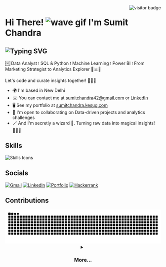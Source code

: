 <img align="right" src="https://visitor-badge.laobi.icu/badge?page_id=5umitchandra" alt="visitor badge">

# Hi There! <img src="https://user-images.githubusercontent.com/18350557/176309783-0785949b-9127-417c-8b55-ab5a4333674e.gif" alt="wave gif" width="30" height="30"> **I'm Sumit Chandra**

![Typing SVG](https://readme-typing-svg.demolab.com?font=Fira+Code&size=20&pause500&color=808080&vCenter=true&random=false&width=850&height=25&lines=Data+Science+&+Machine+Learning:+Unlocking+insights,+driving+results;Crafting+data+narratives+with+SQL+and+Python;)
-----------------------------------------


🆒 Data Analyst ⁞ SQL & Python ⁞ Machine Learning ⁞ Power BI ⁞ From Marketing Strategist to Analytics Explorer 🚀📊💡

Let's code and curate insights together! 👨‍💻✨

*   🌍 I'm based in New Delhi
*   ✉️ You can contact me at [sumitchandra42@gmail.com](mailto:sumitchandra42@gmail.com) or [LinkedIn](https://linkedin.com/in/5umit-chandra)
*   🖥️ See my portfolio at [sumitchandra.kesug.com](https://sumitchandra.kesug.com)
*   🤝 I'm open to collaborating on Data-driven projects and analytics challenges
*   🪄 And I'm secretly a wizard 🙂. Turning raw data into magical insights! 🧙‍♂️✨

## Skills

![Skills Icons](https://skillicons.dev/icons?i=mysql,python,wordpress,html,vscode,git,sklearn,py,tensorflow)

## Socials

[![Gmail](https://img.shields.io/badge/Gmail-333333?style=for-the-badge&logo=gmail&logoColor=red)](mailto:chandrasumit42@gmail.com)
[![LinkedIn](https://img.shields.io/badge/LinkedIn-0077B5?style=for-the-badge&logo=linkedin&logoColor=white)](https://linkedin.com/in/5umit-chandra)
[![Portfolio](https://img.shields.io/badge/Portfolio-FF5722?style=for-the-badge&logo=todoist&logoColor=white)](https://sumitchandra.kesug.com)
[![Hackerrank](https://img.shields.io/badge/-Hackerrank-2EC866?style=for-the-badge&logo=HackerRank&logoColor=white)](https://hackerrank.com/profile/chandrasumit42)

## Contributions
<picture>
  <source media="(prefers-color-scheme: dark)" srcset="https://raw.githubusercontent.com/5umit-chandra/5umit-chandra/output/github-contribution-grid-snake-dark.svg" />
  <source media="(prefers-color-scheme: light)" srcset="https://raw.githubusercontent.com/5umit-chandra/5umit-chandra/output/github-contribution-grid-snake.svg" />
  <img alt="github-snake" src="https://raw.githubusercontent.com/5umit-chandra/5umit-chandra/output/github-contribution-grid-snake.svg" />
</picture>

<details> <summary align="center"><h3>More...</h3></summary>
  <p align="center">
    <a href="https://github.com/5umit-chandra/Spotify_most.streamed.songs-2023_EDA">
      <img src="https://github-readme-stats.vercel.app/api/pin/?username=5umit-chandra&repo=Spotify_most.streamed.songs-2023_EDA" />
    </a>&nbsp;&nbsp;
    <a href="https://github.com/5umit-chandra/SQL_Spotify_2.Analysis">
      <img src="https://github-readme-stats.vercel.app/api/pin/?username=5umit-chandra&repo=SQL_Spotify_2.Analysis" />
    </a>&nbsp;&nbsp;
     <a href="https://github.com/5umit-chandra/SQL_Spotify_Analysis">
      <img src="https://github-readme-stats.vercel.app/api/pin/?username=5umit-chandra&repo=SQL_Spotify_Analysis" />
    </a>&nbsp;&nbsp;
    <a href="https://github.com/5umit-chandra/E-Commerce_Sales_Dashboard">
      <img src="https://github-readme-stats.vercel.app/api/pin/?username=5umit-chandra&repo=E-Commerce_Sales_Dashboard" />
    </a>&nbsp;&nbsp;
    <a href="https://github.com/5umit-chandra/question_from_HackerRank">
      <img src="https://github-readme-stats.vercel.app/api/pin/?username=5umit-chandra&repo=question_from_HackerRank" />
    </a>&nbsp;&nbsp;
    <a href="https://github.com/5umit-chandra/RFM_Analysis">
      <img src="https://github-readme-stats.vercel.app/api/pin/?username=5umit-chandra&repo=RFM_Analysis" />
    </a>
  </p>
</details>
